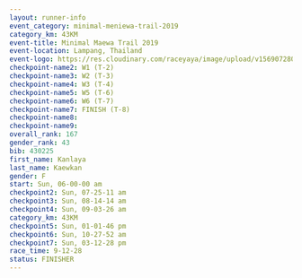 ```yaml
---
layout: runner-info 
event_category: minimal-meniewa-trail-2019 
category_km: 43KM
event-title: Minimal Maewa Trail 2019 
event-location: Lampang, Thailand 
event-logo: https://res.cloudinary.com/raceyaya/image/upload/v1569072805/logo/minimal-trail_ktnvsp.jpg 
checkpoint-name2: W1 (T-2) 
checkpoint-name3: W2 (T-3) 
checkpoint-name4: W3 (T-4) 
checkpoint-name5: W5 (T-6) 
checkpoint-name6: W6 (T-7) 
checkpoint-name7: FINISH (T-8) 
checkpoint-name8: 
checkpoint-name9: 
overall_rank: 167
gender_rank: 43
bib: 430225
first_name: Kanlaya
last_name: Kaewkan
gender: F
start: Sun, 06-00-00 am
checkpoint2: Sun, 07-25-11 am
checkpoint3: Sun, 08-14-14 am
checkpoint4: Sun, 09-03-26 am
category_km: 43KM
checkpoint5: Sun, 01-01-46 pm
checkpoint6: Sun, 10-27-52 am
checkpoint7: Sun, 03-12-28 pm
race_time: 9-12-28
status: FINISHER
---
```

